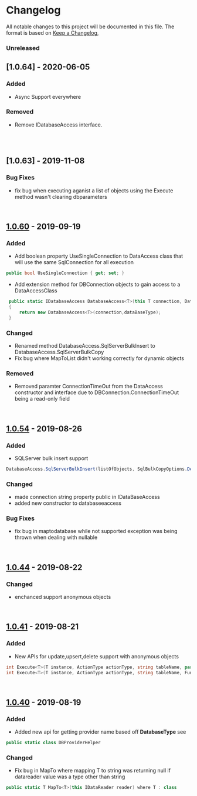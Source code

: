 # Changelog
All notable changes to this project will be documented in this file.
The format is based on [Keep a Changelog](https://keepachangelog.com/en/1.0.0/),

### Unreleased
##


## [1.0.64] - 2020-06-05
### Added
*   Async Support everywhere


### Removed 
*   Remove IDatabaseAccess interface.
<br/>



<br/>


## [1.0.63] - 2019-11-08
### Bug Fixes
*   fix bug  when executing aganist a list of objects using the Execute method wasn't clearing dbparameters 

<br/>


## [1.0.60] - 2019-09-19
### Added
- Add boolean property UseSingleConnection to DataAccess class that will use the same SqlConnection for all execution
~~~csharp
public bool UseSingleConnection { get; set; }
~~~
- Add extension method for DBConnection objects to gain access to a DataAccessClass
~~~csharp
 public static IDatabaseAccess DatabaseAccess<T>(this T connection, DataBaseType? dataBaseType = null) where T : DbConnection, new()
 {
     return new DatabaseAccess<T>(connection,dataBaseType);
 }
~~~ 

### Changed 
*   Renamed method DatabaseAccess.SqlServerBulkInsert to DatabaseAccess.SqlServerBulkCopy
*   Fix bug where MapToList didn't working correctly for dynamic objects

### Removed 
*   Removed paramter ConnectionTimeOut from the DataAccess constructor and interface due to DBConnection.ConnectionTimeOut being a read-only field

<br/>


## [1.0.54] - 2019-08-26
### Added
- SQLServer bulk insert support 
~~~csharp
DatabaseAccess.SqlServerBulkInsert(listOfObjects, SqlBulkCopyOptions.Default);
~~~

### Changed 
*   made connection string property public in IDataBaseAccess
*   added new constructor to databaseeaccess

### Bug Fixes
*   fix bug in maptodatabase while not supported exception was being thrown when dealing with nullable<T> 

<br/>

## [1.0.44] - 2019-08-22
### Changed 
- enchanced support anonymous objects

<br/>

## [1.0.41] - 2019-08-21
### Added 
- New APIs for update,upsert,delete support with anonymous objects
~~~csharp
int Execute<T>(T instance, ActionType actionType, string tableName, params Expression<Func<T, object>>[] keyFields) where T : class;
int Execute<T>(T instance, ActionType actionType, string tableName, Func<object, string> xmlSerializer, Func<object, string> jsonSerializer, Func<object, string> csvSerializer, params Expression<Func<T, object>>[] keyFields) where T : class;
~~~
<br/>

## [1.0.40] - 2019-08-19
### Added
- Added new api for getting provider name based off **DatabaseType**
see 
~~~csharp
public static class DBProviderHelper
~~~

### Changed
- Fix bug in MapTo where mapping T to string was returning null if datareader value was a type other than string
~~~csharp
public static T MapTo<T>(this IDataReader reader) where T : class
~~~



[1.0.40]: https://github.com/olivierlacan/keep-a-changelog/releases/tag/v1.0.40
[1.0.41]: https://github.com/olivierlacan/keep-a-changelog/releases/tag/v1.0.41
[1.0.44]: https://github.com/olivierlacan/keep-a-changelog/releases/tag/v1.0.44
[1.0.54]: https://github.com/olivierlacan/keep-a-changelog/releases/tag/v1.0.54
[1.0.60]: https://github.com/olivierlacan/keep-a-changelog/releases/tag/v1.0.60


